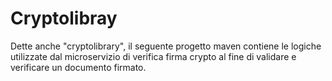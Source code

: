 # Cryptolibray

Dette anche "cryptolibrary", il seguente progetto maven contiene le logiche utilizzate dal microservizio di verifica firma crypto al fine di validare e verificare un documento firmato.
